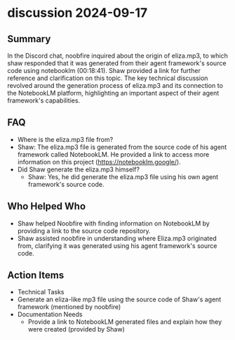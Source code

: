# discussion 2024-09-17

## Summary

In the Discord chat, noobfire inquired about the origin of eliza.mp3, to which shaw responded that it was generated from their agent framework's source code using notebooklm (00:18:41). Shaw provided a link for further reference and clarification on this topic. The key technical discussion revolved around the generation process of eliza.mp3 and its connection to the NotebookLM platform, highlighting an important aspect of their agent framework's capabilities.

## FAQ

- Where is the eliza.mp3 file from?
- Shaw: The eliza.mp3 file is generated from the source code of his agent framework called NotebookLM. He provided a link to access more information on this project (https://notebooklm.google/).
- Did Shaw generate the eliza.mp3 himself?
    - Shaw: Yes, he did generate the eliza.mp3 file using his own agent framework's source code.

## Who Helped Who

- Shaw helped Noobfire with finding information on NotebookLM by providing a link to the source code repository.
- Shaw assisted noobfire in understanding where Eliza.mp3 originated from, clarifying it was generated using his agent framework's source code.

## Action Items

- Technical Tasks
- Generate an eliza-like mp3 file using the source code of Shaw's agent framework (mentioned by noobfire)
- Documentation Needs
    - Provide a link to NotebookLM generated files and explain how they were created (provided by Shaw)
